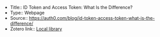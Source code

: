 - Title:: ID Token and Access Token: What Is the Difference?
- Type:: Webpage
- Source:: https://auth0.com/blog/id-token-access-token-what-is-the-difference/
- Zotero link:: [Local library](zotero://select/library/items/R6BAMMHT)
